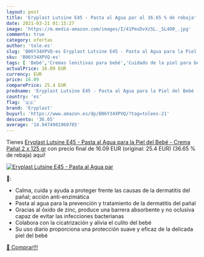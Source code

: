 ```yaml
---
layout: post
title: 'Eryplast Lutsine E45 - Pasta al Agua par al 36.65 % de rebaja'
date: 2021-03-21 01:15:27
image: 'https://m.media-amazon.com/images/I/41PmsDvXz5L._SL400_.jpg'
comments: true
category: ofertas
author: 'tole.es'
slug: 'B06Y34XPVQ-es Eryplast Lutsine E45 - Pasta al Agua para la Piel del Bebé...'
sku: 'B06Y34XPVQ-es'
tags: [ 'Bebé','Cremas lenitivas para bebé','Cuidado de la piel para bebé','Higiene y cuidado','bebé','eryplast','pañal', ]
actualPrice: 16.09 EUR
currency: EUR
price: 16.09
comparePrice: 25.4 EUR
prodname: 'Eryplast Lutsine E45 - Pasta al Agua para la Piel del Bebé - Crema Pañal 2 x 125 gr'
country: 'es'
flag: '🇪🇸'
brand: 'Eryplast'
buyurl: 'https://www.amazon.es/dp/B06Y34XPVQ/?tag=tolees-21'
descuento: '36.65'
average: '14.9474901960785'
---
```


Tienes [Eryplast Lutsine E45 - Pasta al Agua para la Piel del Bebé - Crema Pañal 2 x 125 gr](https://www.amazon.es/dp/B06Y34XPVQ/?tag=tolees-21) con precio final de  16.09 EUR (original: 25.4 EUR) (36.65 %  de rebaja) aqui!

[![Eryplast Lutsine E45 - Pasta al Agua par](https://m.media-amazon.com/images/I/41PmsDvXz5L._SL400_.jpg)](https://www.amazon.es/dp/B06Y34XPVQ/?tag=tolees-21)

🔎:

- Calma, cuida y ayuda a proteger frente las causas de la dermatitis del pañal; acción anti-enzimática
- Pasta al agua para la prevención y tratamiento de la dermatitis del pañal
- Gracias al óxido de zinc, produce una barrera absorbente y no oclusiva capaz de evitar las infecciones bacterianas
- Colabora con la cicatrización y alivia el culito del bebé
- Su uso diario proporciona una protección suave y eficaz de la delicada piel del bebé

[🛒 Comprar!!!](https://www.amazon.es/dp/B06Y34XPVQ/?tag=tolees-21)
